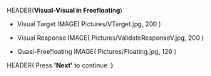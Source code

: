 HEADER(__Visual-Visual in Freefloating__)
- Visual Target IMAGE( Pictures/VTarget.jpg, 200 )

- Visual Response IMAGE( Pictures/ValidateResponseV.jpg, 200 )

- Quasi-Freefloating IMAGE( Pictures/Floating.jpg, 120 )
 
HEADER( Press __'Next'__ to continue. )
